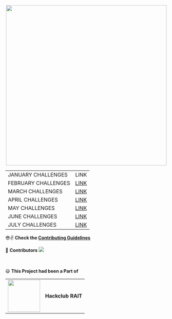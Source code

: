 <p align = "center"> <img width = 500 src = "https://user-images.githubusercontent.com/94545831/177241813-6625bc1e-def6-4cf4-81f8-0d8414be483f.png" /> </p>

<div align = "center">
  
| |   |
|------|------|
|JANUARY CHALLENGES|LINK|
|FEBRUARY CHALLENGES|[LINK](https://github.com/utkarsh006/LEETCODE-MONTHLY-CHALLENGES/tree/main/FEB%20CHALLENGES)|
|MARCH CHALLENGES|[LINK](https://github.com/utkarsh006/LEETCODE-MONTHLY-CHALLENGES/tree/main/MARCH%20CHALLENGES)|
|APRIL CHALLENGES|[LINK](https://github.com/utkarsh006/LEETCODE-MONTHLY-CHALLENGES/tree/main/APR%20CHALLENGES)|
|MAY CHALLENGES|[LINK](https://github.com/utkarsh006/LEETCODE-MONTHLY-CHALLENGES/tree/main/MAY%20CHALLENGES)|
|JUNE CHALLENGES|[LINK](https://github.com/utkarsh006/LEETCODE-MONTHLY-CHALLENGES/tree/main/JUNE%20CHALLENGES)|
|JULY CHALLENGES|[LINK](https://github.com/utkarsh006/LeetCode-Grind/tree/main/JULY%20CHALLENGES)|

  </div>


😎✌ **Check the [Contributing Guidelines](https://github.com/utkarsh006/LeetCode-Grind/blob/main/Guidelines.md)**

🤠 **Contributors**
<a href="https://github.com/utkarsh006/LeetCode-Grind/graphs/contributors">
  <img src="https://contrib.rocks/image?repo=utkarsh006/LeetCode-Grind" />
</a>

<br> <br>
😃 **This Project had been a Part of**

| | |
|---|---|
|<img width = 100 src = "https://user-images.githubusercontent.com/94545831/178086715-dd29081c-f577-4bb6-a7c6-493d0f09b4a6.png"/> | **Hackclub RAIT**|
